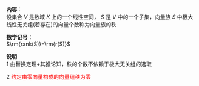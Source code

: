 **内容**：  
设集合 $V$ 是数域 $K$ 上的一个线性空间， $S$ 是 $V$ 中的一个子集，向量族 $S$ 中极大线性无关组(若存在)的向量个数称为向量族的秩  
  
**数学记号**：  
 $\rm{rank(S)}=\rm{r(S)}$  
  
**说明**  
1 由替换定理+其推论知，秩的个数不依赖于极大无关组的选取  
  
2 <font color=red>约定由零向量构成的向量组秩为零</font>  
